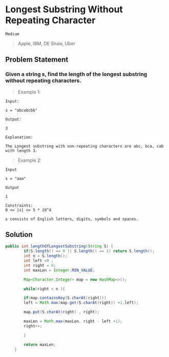 # Longest Substring Without Repeating Character

`Medium`

> Apple, IBM, DE Shaw, Uber

## Problem Statement

### Given a string s, find the length of the longest substring without repeating characters.

> Example 1:

```
Input:

s = "abcabcbb"

Output:

3

Explanation:

The Longest substring with non-repeating characters are abc, bca, cab with length 3.
```

> Example 2:

```
Input

s = "aaa"

Output

1
```

```
Constraints:
0 <= |s| <= 5 * 10^4

s consists of English letters, digits, symbols and spaces.
```

## Solution

```java
public int lengthOfLongestSubstring(String S) {
        if(S.length() == 0 || S.length() == 1) return S.length();
        int n = S.length();
        int left =0 ;
        int right = 0;
        int maxLen = Integer.MIN_VALUE;

        Map<Character,Integer> map = new HashMap<>();

        while(right < n ){

        if(map.containsKey(S.charAt(right)))
        left = Math.max(map.get(S.charAt(right)) +1,left);

        map.put(S.charAt(right) , right);

        maxLen = Math.max(maxLen, right - left +1);
        right++;

        }

        return maxLen;
    }
```
